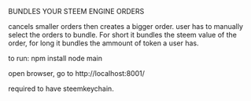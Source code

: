 BUNDLES YOUR STEEM ENGINE ORDERS

cancels smaller orders then creates a bigger order.
user has to manually select the orders to bundle.
For short it bundles the steem value of the order, for long it bundles the ammount of token a user has.

to run:
npm install
node main

open browser, go to http://localhost:8001/

required to have steemkeychain. 